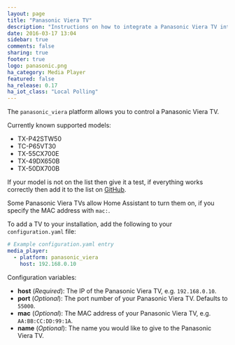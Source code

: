 ```yaml
---
layout: page
title: "Panasonic Viera TV"
description: "Instructions on how to integrate a Panasonic Viera TV into Home Assistant."
date: 2016-03-17 13:04
sidebar: true
comments: false
sharing: true
footer: true
logo: panasonic.png
ha_category: Media Player
featured: false
ha_release: 0.17
ha_iot_class: "Local Polling"
---
```


The `panasonic_viera` platform allows you to control a Panasonic Viera TV.

Currently known supported models:

- TX-P42STW50
- TC-P65VT30
- TX-55CX700E
- TX-49DX650B
- TX-50DX700B

If your model is not on the list then give it a test, if everything works correctly then add it to the list on [GitHub](https://github.com/home-assistant/home-assistant.io).

Some Panasonic Viera TVs allow Home Assistant to turn them on, if you specify the MAC address with `mac:`.

To add a TV to your installation, add the following to your `configuration.yaml` file:

```yaml
# Example configuration.yaml entry
media_player:
  - platform: panasonic_viera
    host: 192.168.0.10
```

Configuration variables:

- **host** (*Required*): The IP of the Panasonic Viera TV, e.g. `192.168.0.10`.
- **port** (*Optional*): The port number of your Panasonic Viera TV. Defaults to `55000`.
- **mac** (*Optional*): The MAC address of your Panasonic Viera TV, e.g. `AA:BB:CC:DD:99:1A`.
- **name** (*Optional*): The name you would like to give to the Panasonic Viera TV.
